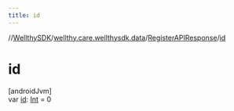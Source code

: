 ```yaml
---
title: id
---
```

//[WellthySDK](../../../index.html)/[wellthy.care.wellthysdk.data](../index.html)/[RegisterAPIResponse](index.html)/[id](id.html)



# id



[androidJvm]\
var [id](id.html): [Int](https://kotlinlang.org/api/latest/jvm/stdlib/kotlin/-int/index.html) = 0




